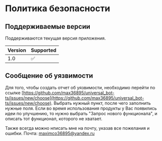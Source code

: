 # Политика безопасности

## Поддерживаемые версии

Поддерживаются текущая версия приложения.

| Version | Supported          |
| ------- | ------------------ |
| 1.0   | :white_check_mark: |

## Сообщение об уязвимости

Для того, чтобы создать отчет об уязвимости, необходимо перейти по ссылке [https://github.com/max36895/universal_bot-ts/issues/new/choose](https://github.com/max36895/universal_bot-ts/issues/new/choose).
Выбрать нужный пункт, после чего заполнить нужные поля.
Если во время использования продукты у Вас появились идеи по улучшению, то нужно выбрать "Запрос нового функционала", и описать тот функционал, которого не хватает.

Также всегда можно нписать мне на почту, указав все пожелания и ошибки. 
Почта: maximco36895@yandex.ru
